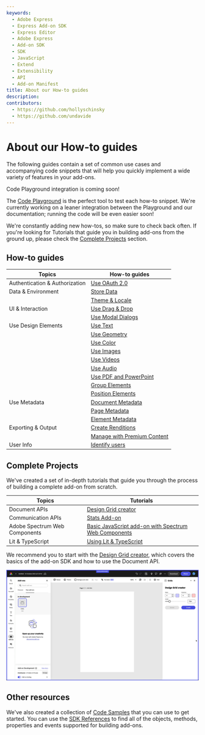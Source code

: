 ```yaml
---
keywords:
  - Adobe Express
  - Express Add-on SDK
  - Express Editor
  - Adobe Express
  - Add-on SDK
  - SDK
  - JavaScript
  - Extend
  - Extensibility
  - API
  - Add-on Manifest
title: About our How-to guides
description:
contributors:
  - https://github.com/hollyschinsky
  - https://github.com/undavide
---
```


# About our How-to guides

The following guides contain a set of common use cases and accompanying code snippets that will help you quickly implement a wide variety of features in your add-ons.

<InlineAlert slots="header, text1" variant="info" />

Code Playground integration is coming soon!

The [Code Playground](../../getting_started/code-playground.md) is the perfect tool to test each how-to snippet. We're currently working on a leaner integration between the Playground and our documentation; running the code will be even easier soon!

We're constantly adding new how-tos, so make sure to check back often. If you're looking for Tutorials that guide you in building add-ons from the ground up, please check the [Complete Projects](#complete-projects) section.

## How-to guides

| Topics                         | How-to guides                                       |
| ------------------------------ | --------------------------------------------------- |
| Authentication & Authorization | [Use OAuth 2.0](./oauth2.md)                        |
| Data & Environment             | [Store Data](./local-data-management.md)            |
|                                | [Theme & Locale](./theme-locale.md)                 |
| UI & Interaction               | [Use Drag & Drop](./drag-and-drop.md)               |
|                                | [Use Modal Dialogs](./modal-dialogs.md)             |
| Use Design Elements            | [Use Text](./use-text.md)                           |
|                                | [Use Geometry](./use-geometry.md)                   |
|                                | [Use Color](./use-color.md)                         |
|                                | [Use Images](./use-images.md)                       |
|                                | [Use Videos](./use-videos.md)                       |
|                                | [Use Audio](./use-audio.md)                         |
|                                | [Use PDF and PowerPoint](./use-pdf-powerpoint.md)   |
|                                | [Group Elements](./group-elements.md)               |
|                                | [Position Elements](./position-elements.md)         |
| Use Metadata                   | [Document Metadata](./document-metadata.md)         |
|                                | [Page Metadata](./page-metadata.md)                 |
|                                | [Element Metadata](./element-metadata.md)           |
| Exporting & Output             | [Create Renditions](./create-renditions.md)         |
|                                | [Manage with Premium Content](./premium-content.md) |
| User Info                      | [Identify users](./user-info.md)                    |

## Complete Projects

We've created a set of in-depth tutorials that guide you through the process of building a complete add-on from scratch.

| Topics                        | Tutorials                                                                                      |
| ----------------------------- | ---------------------------------------------------------------------------------------------- |
| Document APIs                 | [Design Grid creator](./tutorials/grids-addon.md)                                              |
| Communication APIs            | [Stats Add-on](./tutorials/stats-addon.md)                                                     |
| Adobe Spectrum Web Components | [Basic JavaScript add-on with Spectrum Web Components](./tutorials/spectrum-workshop/index.md) |
| Lit & TypeScript              | [Using Lit & TypeScript](./tutorials/using-lit-typescript.md)                                  |

We recommend you to start with the [Design Grid creator](./tutorials/grids-addon.md), which covers the basics of the add-on SDK and how to use the Document API.

[![Design Grid creator](./tutorials/images/grids-addon-animation.gif)](./tutorials/grids-addon.md)

## Other resources

We've also created a collection of [Code Samples](../samples.md) that you can use to get started. You can use the [SDK References](https://developer.adobe.com/express/add-ons/docs/references/addonsdk/) to find all of the objects, methods, properties and events supported for building add-ons.

